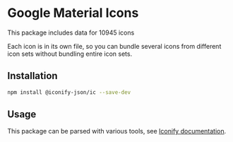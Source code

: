 # Google Material Icons

This package includes data for 10945 icons

Each icon is in its own file, so you can bundle several icons from different icon sets without bundling entire icon sets.

## Installation

```bash
npm install @iconify-json/ic --save-dev
```

## Usage

This package can be parsed with various tools, see [Iconify documentation](https://docs.iconify.design/icons/json.html).
